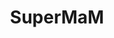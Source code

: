 ---
title: SuperMaM
crosslinks:
- TickTockManitowoc
- StevenAveryIsGuilty
- MakingaMurderer
- youtubefactsbot
- canada
- UnresolvedMysteries
- autourbanbot
- css
- guns
- soccer
- AskReddit
- HealthyFood
- livven
- newfoundland
- ShitTheAdminsSay
- serialpodcast
- audioengineering
- fremdscham
- AskLEO
- KarmaCourt
---